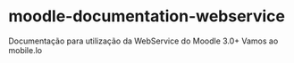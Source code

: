# moodle-documentation-webservice
Documentação para utilização da WebService do Moodle 3.0+ Vamos ao mobile.lo
